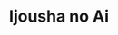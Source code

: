 --- 
title: "Ijousha no Ai"
publishdate: "2019-4-27T16:48:46+02:00"
src: "https://365manga.net/manga/ijousha-no-ai"
image: "https://data.365manga.net/images/thumbnails/19702-ijousha-no-ai.jpg"
description: "The demon in human form. An innocent girl sacrificed. Kazumi Ichinose. 16 years old. high school student. Midou Saki fell in love with him when he was an elementary school student. That was the beginning of hell. Jealousy. Obsession. Pools of Blood. Tears. Death. Common sense, words, nothing makes sense. Misfortune befell those loved by 'him'. Love starts with blood. This is the beginning."
---